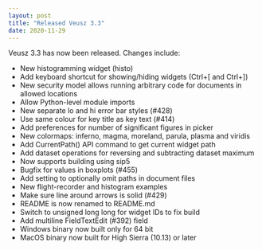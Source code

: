```yaml
---
layout: post
title: "Released Veusz 3.3"
date: 2020-11-29
---
```


Veusz 3.3 has now been released. Changes include:

  * New histogramming widget (histo)
  * Add keyboard shortcut for showing/hiding widgets (Ctrl+[ and Ctrl+])
  * New security model allows running arbitrary code for documents in allowed locations
  * Allow Python-level module imports
  * New separate lo and hi error bar styles (#428)
  * Use same colour for key title as key text (#414)
  * Add preferences for number of significant figures in picker
  * New colormaps: inferno, magma, moreland, parula, plasma and viridis
  * Add CurrentPath() API command to get current widget path
  * Add dataset operations for reversing and subtracting dataset maximum
  * Now supports building using sip5
  * Bugfix for values in boxplots (#455)
  * Add setting to optionally omit paths in document files
  * New flight-recorder and histogram examples
  * Make sure line around arrows is solid (#429)
  * README is now renamed to README.md
  * Switch to unsigned long long for widget IDs to fix build
  * Add multiline FieldTextEdit (#392) field
  * Windows binary now built only for 64 bit
  * MacOS binary now built for High Sierra (10.13) or later
